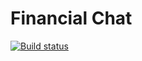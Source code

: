 # Financial Chat

[![Build status](https://ci.appveyor.com/api/projects/status/rl2ja69994rt3ei6?svg=true)](https://ci.appveyor.com/project/yagooliver/financial-chat)
